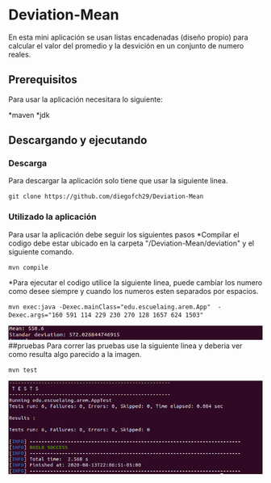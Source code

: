 # Deviation-Mean
En esta mini aplicación se usan listas encadenadas (diseño propio) para calcular el valor del promedio y la desvición en un conjunto de numero reales.

## Prerequisitos

Para usar la aplicación necesitara lo siguiente:

*maven
*jdk

## Descargando y ejecutando
### Descarga
Para descargar la aplicación solo tiene que usar la siguiente linea.

```
git clone https://github.com/diegofch29/Deviation-Mean
```
### Utilizado la aplicación
  Para usar la aplicación debe seguir los siguientes pasos
  *Compilar el codigo debe estar ubicado en la carpeta "/Deviation-Mean/deviation" y el siguiente comando.
  ```
  mvn compile
  ```
  *Para ejecutar el codigo utilice la siguiente linea, puede cambiar los numero como desee siempre y cuando los numeros esten separados por espacios.
  ```
  mvn exec:java -Dexec.mainClass="edu.escuelaing.arem.App"  -Dexec.args="160 591 114 229 230 270 128 1657 624 1503"
  ```
  ![Ejemplo](/imagenes/Ejemplo_Ejecucion.png)
  ##pruebas
  Para correr las pruebas use la siguiente linea y deberia ver como resulta algo parecido a la imagen.
  ```
  mvn test
  ```
  ![Pruebas](/imagenes/Pruebas.png)
  
  
